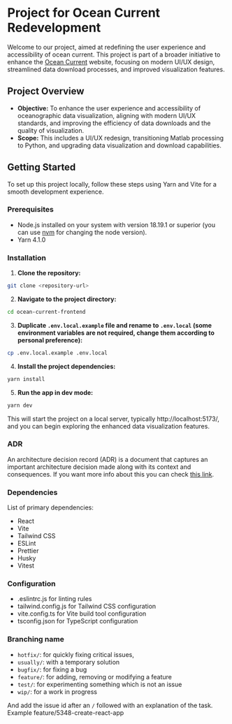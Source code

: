 # Project for Ocean Current Redevelopment

Welcome to our project, aimed at redefining the user experience and accessibility of ocean current. This project is part of a broader initiative to enhance the [Ocean Current](https://oceancurrent.aodn.org.au/) website, focusing on modern UI/UX design, streamlined data download processes, and improved visualization features.

## Project Overview

- **Objective:** To enhance the user experience and accessibility of oceanographic data visualization, aligning with modern UI/UX standards, and improving the efficiency of data downloads and the quality of visualization.
- **Scope:** This includes a UI/UX redesign, transitioning Matlab processing to Python, and upgrading data visualization and download capabilities.

## Getting Started

To set up this project locally, follow these steps using Yarn and Vite for a smooth development experience.

### Prerequisites

- Node.js installed on your system with version 18.19.1 or superior (you can use [nvm](https://github.com/nvm-sh/nvm) for changing the node version).
- Yarn 4.1.0

### Installation

1. **Clone the repository:**

```bash
git clone <repository-url>
```

2. **Navigate to the project directory:**

```bash
cd ocean-current-frontend
```

3. **Duplicate `.env.local.example` file and rename to `.env.local` (some environment variables are not required, change them according to personal preference):**

```bash
cp .env.local.example .env.local
```

4. **Install the project dependencies:**

```bash
yarn install
```

5. **Run the app in dev mode:**

```bash
yarn dev
```

This will start the project on a local server, typically http://localhost:5173/, and you can begin exploring the enhanced data visualization features.

### ADR

An architecture decision record (ADR) is a document that captures an important architecture decision made along with its context and consequences.
If you want more info about this you can check [this link](https://github.com/joelparkerhenderson/architecture-decision-record?tab=readme-ov-file).

### Dependencies

List of primary dependencies:

- React
- Vite
- Tailwind CSS
- ESLint
- Prettier
- Husky
- Vitest

### Configuration

- .eslintrc.js for linting rules
- tailwind.config.js for Tailwind CSS configuration
- vite.config.ts for Vite build tool configuration
- tsconfig.json for TypeScript configuration

### Branching name

- `hotfix/`: for quickly fixing critical issues,
- `usually/`: with a temporary solution
- `bugfix/`: for fixing a bug
- `feature/`: for adding, removing or modifying a feature
- `test/`: for experimenting something which is not an issue
- `wip/`: for a work in progress

And add the issue id after an `/` followed with an explanation of the task.
Example feature/5348-create-react-app
